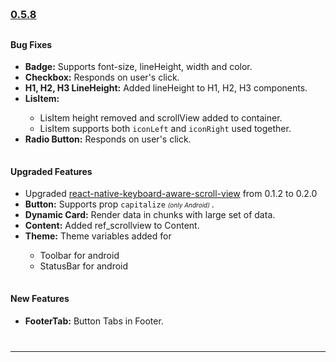 
<!--Version -0.5.8-->
<h3 style="padding-bottom: 10px; padding-top: 60px;">
    <a href="https://github.com/GeekyAnts/NativeBase/releases/tag/v0.5.8">0.5.8</a>
</h3>

<h4>Bug Fixes</h4>
<ul>
    <li>
        <b>Badge:</b> Supports font-size, lineHeight, width and color.
    </li>
    <li>
        <b>Checkbox:</b> Responds on user's click.
    </li>
    <li>
        <b>H1, H2, H3 LineHeight:</b> Added lineHeight to H1, H2, H3 components.
    </li>
    <li>
        <b>LisItem:</b>
    </li>
    <ul>
        <li>
            LisItem height removed and scrollView added to container.
        </li>
        <li>
            LisItem supports both <code>iconLeft</code> and <code>iconRight</code> used together.
        </li>
    </ul>
    <li>
        <b>Radio Button:</b> Responds on user's click.
    </li>
</ul>

<h4 style="padding-top: 15px">Upgraded Features</h4>
<ul>
    <li>
        Upgraded <a href="https://github.com/APSL/react-native-keyboard-aware-scroll-view">react-native-keyboard-aware-scroll-view</a> from 0.1.2 to 0.2.0
    </li>
    <li>
        <b>Button:</b> Supports prop <code>capitalize</code>
        <font size="1">
            <i>(only Android)</i>
        </font>.
    </li>
    <li>
        <b>Dynamic Card:</b> Render data in chunks with large set of data.
    </li>
    <li>
        <b>Content:</b> Added ref_scrollview to Content.
    </li>
    <li>
        <b>Theme:</b> Theme variables added for
    </li>
    <ul>
        <li>
            Toolbar for android
        </li>
        <li>
            StatusBar for android
        </li>
    </ul>
</ul>

<h4 style="padding-top: 15px">New Features</h4>
<ul>
    <li>
        <b>FooterTab:</b> Button Tabs in Footer.
    </li>
</ul>

<hr style="margin-top: 40px">
